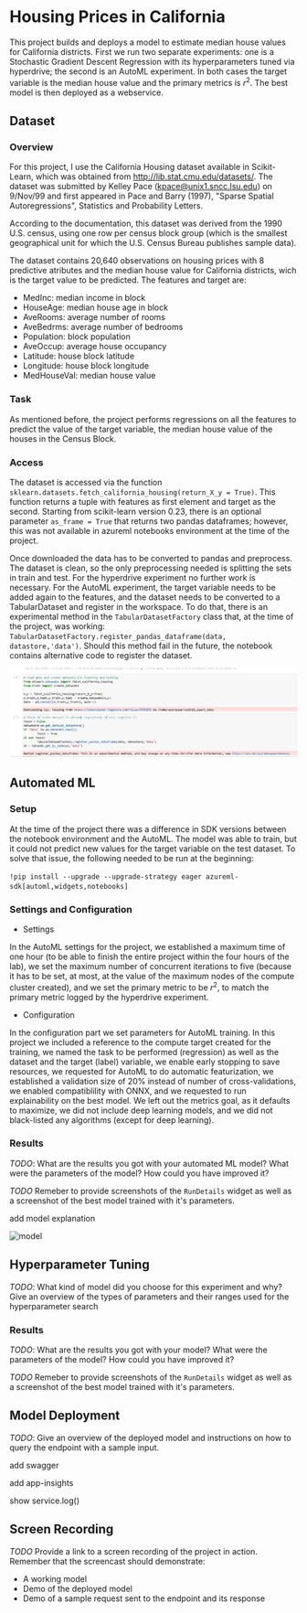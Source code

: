 # Housing Prices in California

This project builds and deploys a model to estimate median house values for California districts. First we run two separate experiments: one is a Stochastic Gradient Descent Regression with its hyperparameters tuned via hyperdrive; the second is an AutoML experiment. In both cases the target variable is the median house value and the primary metrics is $r^2$. The best model is then deployed as a webservice.

## Dataset

### Overview

For this project, I use the California Housing dataset available in Scikit-Learn, which was obtained from http://lib.stat.cmu.edu/datasets/. The dataset was submitted by Kelley Pace (kpace@unix1.sncc.lsu.edu) on 9/Nov/99 and first appeared in Pace and Barry (1997), "Sparse Spatial Autoregressions", Statistics and Probability Letters.

According to the documentation, this dataset was derived from the 1990 U.S. census, using one row per census block group (which is the smallest geographical unit for which the U.S. Census Bureau publishes sample data).

The dataset contains 20,640 observations on housing prices with 8 predictive atributes and the median house value for California districts, wich is the target value to be predicted. The features and target are:

* MedInc: median income in block
* HouseAge: median house age in block
* AveRooms: average number of rooms
* AveBedrms: average number of bedrooms
* Population: block population
* AveOccup: average house occupancy
* Latitude: house block latitude
* Longitude: house block longitude
* MedHouseVal: median house value

### Task

As mentioned before, the project performs regressions on all the features to predict the value of the target variable, the median house value of the houses in the Census Block.

### Access

The dataset is accessed via the function ````sklearn.datasets.fetch_california_housing(return_X_y = True)````. This function returns a tuple with features as first element and target as the second. Starting from scikit-learn version 0.23, there is an optional parameter ```as_frame = True``` that returns two pandas dataframes; however, this was not available in azureml notebooks environment at the time of the project.

Once downloaded the data has to be converted to pandas and preprocess. The dataset is clean, so the only preprocessing needed is splitting the sets in train and test. For the hyperdrive experiment no further work is necessary. For the AutoML experiment, the target variable needs to be added again to the features, and the dataset needs to be converted to a TabularDataset and register in the workspace. To do that, there is an experimental method in the ```TabularDatasetFactory``` class that, at the time of the project, was working: ```TabularDatasetFactory.register_pandas_dataframe(data, datastore,'data')```. Should this method fail in the future, the notebook contains alternative code to register the dataset.

![loadRegisterDataset](./img/loadRegisterDataset.png)

## Automated ML

### Setup

At the time of the project there was a difference in SDK versions between the notebook environment and the AutoML. The model was able to train, but it could not predict new values for the target variable on the test dataset. To solve that issue, the following needed to be run at the beginning:

```!pip install --upgrade --upgrade-strategy eager azureml-sdk[automl,widgets,notebooks]```

### Settings and Configuration

- Settings

In the AutoML settings for the project, we established a maximum time of one hour (to be able to finish the entire project within the four hours of the lab), we set the maximum number of concurrent iterations to five (because it has to be set, at most, at the value of the maximum nodes of the compute cluster created), and we set the primary metric to be $r^2$, to match the primary metric logged by the hyperdrive experiment.

- Configuration

In the configuration part we set parameters for AutoML training. In this project we included a reference to the compute target created for the training, we named the task to be performed (regression) as well as the dataset and the target (label) variable, we enable early stopping to save resources, we requested for AutoML to do automatic featurization, we established a validation size of 20% instead of number of cross-validations, we enabled compatiblility with ONNX, and we requested to run explainability on the best model. We left out the metrics goal, as it defaults to maximize, we did not include deep learning models, and we did not black-listed any algorithms (except for deep learning).

### Results

*TODO*: What are the results you got with your automated ML model? What were the parameters of the model? How could you have improved it?

*TODO* Remeber to provide screenshots of the `RunDetails` widget as well as a screenshot of the best model trained with it's parameters.

add model explanation

![model](./img/modelSteps.png)

## Hyperparameter Tuning

*TODO*: What kind of model did you choose for this experiment and why? Give an overview of the types of parameters and their ranges used for the hyperparameter search

### Results

*TODO*: What are the results you got with your model? What were the parameters of the model? How could you have improved it?

*TODO* Remeber to provide screenshots of the `RunDetails` widget as well as a screenshot of the best model trained with it's parameters.

## Model Deployment

*TODO*: Give an overview of the deployed model and instructions on how to query the endpoint with a sample input.

add swagger

add app-insights

show service.log()

## Screen Recording

*TODO* Provide a link to a screen recording of the project in action. Remember that the screencast should demonstrate:

- A working model
- Demo of the deployed  model
- Demo of a sample request sent to the endpoint and its response
